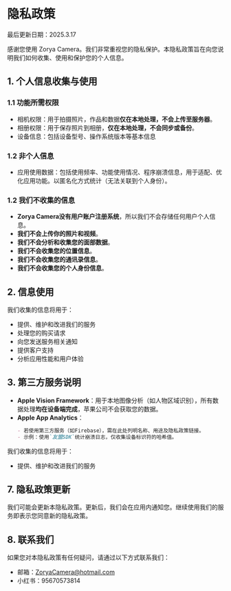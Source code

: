 # 隐私政策

最后更新日期：2025.3.17

感谢您使用 Zorya Camera。我们非常重视您的隐私保护。本隐私政策旨在向您说明我们如何收集、使用和保护您的个人信息。

## 1. 个人信息收集与使用
### 1.1 功能所需权限
- 相机权限：用于拍摄照片，作品和数据**仅在本地处理，不会上传至服务器**。
- 相册权限：用于保存照片到相册，**仅在本地处理，不会同步或备份**。
- 设备信息：包括设备型号、操作系统版本等基本信息

### 1.2 非个人信息
- 应用使用数据：包括使用频率、功能使用情况、程序崩溃信息，用于适配、优化应用功能。以匿名化方式统计（无法关联到个人身份）。  

### 1.2 我们不收集的信息
- **Zorya Camera没有用户账户注册系统**，所以我们不会存储任何用户个人信息。
- **我们不会上传你的照片和视频**。
- **我们不会分析和收集您的面部数据**。
- **我们不会收集您的位置信息**。
- **我们不会收集您的通讯录信息**。
- **我们不会收集您的个人身份信息**。

## 2. 信息使用

我们收集的信息将用于：
- 提供、维护和改进我们的服务
- 处理您的购买请求
- 向您发送服务相关通知
- 提供客户支持
- 分析应用性能和用户体验

## 3. 第三方服务说明

- ​**Apple Vision Framework**：用于本地图像分析（如人物区域识别），所有数据处理**均在设备端完成**，苹果公司不会获取您的数据。  
- ​**Apple App Analytics**：
  ```markdown
  - 若使用第三方服务（如Firebase），需在此处列明名称、用途及隐私政策链接。  
  - 示例：使用`友盟SDK`统计崩溃日志，仅收集设备标识符的哈希值。  
  ```

我们收集的信息将用于：
- 提供、维护和改进我们的服务
## 7. 隐私政策更新

我们可能会更新本隐私政策。更新后，我们会在应用内通知您。继续使用我们的服务即表示您同意新的隐私政策。

## 8. 联系我们

如果您对本隐私政策有任何疑问，请通过以下方式联系我们：
- 邮箱：ZoryaCamera@hotmail.com
- 小红书：95670573814
